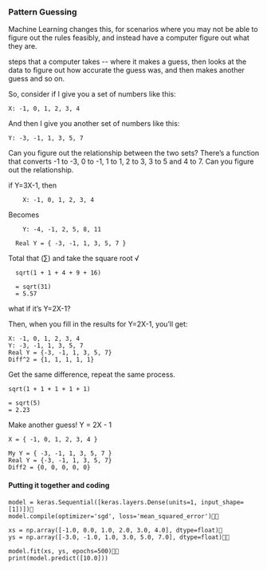### Pattern Guessing
Machine Learning changes this, for scenarios where you may not be able to figure out the rules feasibly, and instead have a computer figure out what they are.

steps that a computer takes -- where it makes a guess, then looks at the data to figure out how accurate the guess was, and then makes another guess and so on.

So, consider if I give you a set of numbers like this:
```
X: -1, 0, 1, 2, 3, 4
```
And then I give you another set of numbers like this:
```
Y: -3, -1, 1, 3, 5, 7
```
Can you figure out the relationship between the two sets? There’s a function that converts -1 to -3, 0 to -1, 1 to 1, 2 to 3, 3 to 5 and 4 to 7. Can you figure out the relationship.

if Y=3X-1, then
```
	X: -1, 0, 1, 2, 3, 4
```
Becomes
```
	Y: -4, -1, 2, 5, 8, 11

  Real Y = { -3, -1, 1, 3, 5, 7 }
```
Total that (∑) and take the square root √
```
  sqrt(1 + 1 + 4 + 9 + 16)

  = sqrt(31)
  = 5.57
```

what if it’s Y=2X-1?

Then, when you fill in the results for Y=2X-1, you’ll get:
```
X: -1, 0, 1, 2, 3, 4
Y: -3, -1, 1, 3, 5, 7
Real Y = {-3, -1, 1, 3, 5, 7}
Diff^2 = {1, 1, 1, 1, 1}
```
Get the same difference, repeat the same process.
```
sqrt(1 + 1 + 1 + 1 + 1)

= sqrt(5)
= 2.23
```
Make another guess! Y = 2X - 1
```
X = { -1, 0, 1, 2, 3, 4 }

My Y = { -3, -1, 1, 3, 5, 7 }
Real Y = {-3, -1, 1, 3, 5, 7}
Diff2 = {0, 0, 0, 0, 0}
```
#### Putting it together and coding

```
model = keras.Sequential([keras.layers.Dense(units=1, input_shape=[1])])
model.compile(optimizer='sgd', loss='mean_squared_error')

xs = np.array([-1.0, 0.0, 1.0, 2.0, 3.0, 4.0], dtype=float)
ys = np.array([-3.0, -1.0, 1.0, 3.0, 5.0, 7.0], dtype=float)

model.fit(xs, ys, epochs=500)
print(model.predict([10.0]))

```
